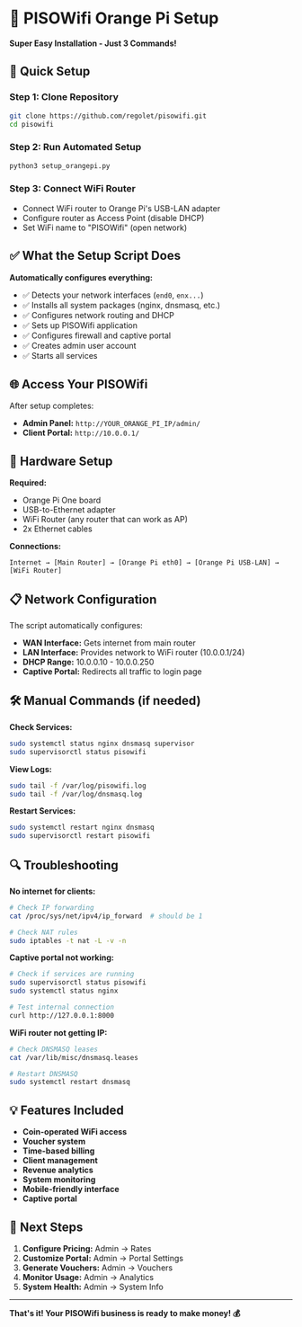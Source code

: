 # 🍊 PISOWifi Orange Pi Setup

**Super Easy Installation - Just 3 Commands!**

## 🚀 Quick Setup

### Step 1: Clone Repository
```bash
git clone https://github.com/regolet/pisowifi.git
cd pisowifi
```

### Step 2: Run Automated Setup
```bash
python3 setup_orangepi.py
```

### Step 3: Connect WiFi Router
- Connect WiFi router to Orange Pi's USB-LAN adapter
- Configure router as Access Point (disable DHCP)
- Set WiFi name to "PISOWifi" (open network)

## ✅ What the Setup Script Does

**Automatically configures everything:**
- ✅ Detects your network interfaces (`end0`, `enx...`)
- ✅ Installs all system packages (nginx, dnsmasq, etc.)
- ✅ Configures network routing and DHCP
- ✅ Sets up PISOWifi application
- ✅ Configures firewall and captive portal
- ✅ Creates admin user account
- ✅ Starts all services

## 🌐 Access Your PISOWifi

After setup completes:
- **Admin Panel:** `http://YOUR_ORANGE_PI_IP/admin/`
- **Client Portal:** `http://10.0.0.1/`

## 🔧 Hardware Setup

**Required:**
- Orange Pi One board
- USB-to-Ethernet adapter
- WiFi Router (any router that can work as AP)
- 2x Ethernet cables

**Connections:**
```
Internet → [Main Router] → [Orange Pi eth0] → [Orange Pi USB-LAN] → [WiFi Router]
```

## 📋 Network Configuration

The script automatically configures:
- **WAN Interface:** Gets internet from main router
- **LAN Interface:** Provides network to WiFi router (10.0.0.1/24)
- **DHCP Range:** 10.0.0.10 - 10.0.0.250
- **Captive Portal:** Redirects all traffic to login page

## 🛠️ Manual Commands (if needed)

**Check Services:**
```bash
sudo systemctl status nginx dnsmasq supervisor
sudo supervisorctl status pisowifi
```

**View Logs:**
```bash
sudo tail -f /var/log/pisowifi.log
sudo tail -f /var/log/dnsmasq.log
```

**Restart Services:**
```bash
sudo systemctl restart nginx dnsmasq
sudo supervisorctl restart pisowifi
```

## 🔍 Troubleshooting

**No internet for clients:**
```bash
# Check IP forwarding
cat /proc/sys/net/ipv4/ip_forward  # should be 1

# Check NAT rules
sudo iptables -t nat -L -v -n
```

**Captive portal not working:**
```bash
# Check if services are running
sudo supervisorctl status pisowifi
sudo systemctl status nginx

# Test internal connection
curl http://127.0.0.1:8000
```

**WiFi router not getting IP:**
```bash
# Check DNSMASQ leases
cat /var/lib/misc/dnsmasq.leases

# Restart DNSMASQ
sudo systemctl restart dnsmasq
```

## 💡 Features Included

- **Coin-operated WiFi access**
- **Voucher system**
- **Time-based billing**
- **Client management**
- **Revenue analytics**
- **System monitoring**
- **Mobile-friendly interface**
- **Captive portal**

## 🎯 Next Steps

1. **Configure Pricing:** Admin → Rates
2. **Customize Portal:** Admin → Portal Settings  
3. **Generate Vouchers:** Admin → Vouchers
4. **Monitor Usage:** Admin → Analytics
5. **System Health:** Admin → System Info

---

**That's it! Your PISOWifi business is ready to make money! 💰**